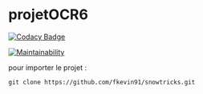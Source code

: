 # projetOCR6

[![Codacy Badge](https://api.codacy.com/project/badge/Grade/990e93d498044f049e956f8df6622e1b)](https://app.codacy.com/gh/fkevin91/snowtricks?utm_source=github.com&utm_medium=referral&utm_content=fkevin91/snowtricks&utm_campaign=Badge_Grade_Settings)

[![Maintainability](https://api.codeclimate.com/v1/badges/d46f4c55600e835d8612/maintainability)](https://codeclimate.com/github/fkevin91/snowtricks/maintainability)

pour importer le projet :
````
git clone https://github.com/fkevin91/snowtricks.git
````